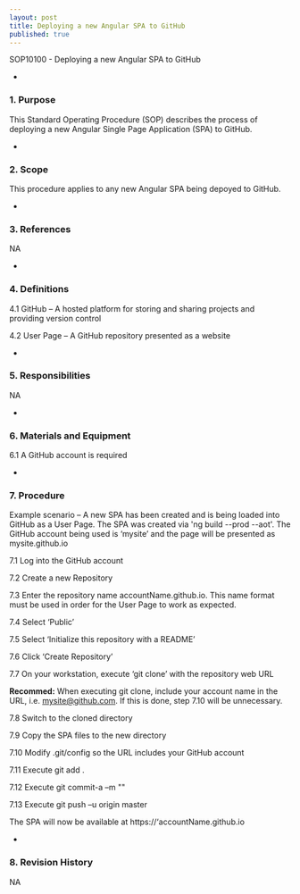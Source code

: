 ```yaml
---
layout: post
title: Deploying a new Angular SPA to GitHub
published: true
---
```


SOP10100 - Deploying a new Angular SPA to GitHub

-
### 1. Purpose

This Standard Operating Procedure (SOP) describes the process of deploying a new Angular Single Page Application (SPA) to GitHub.

-
### 2. Scope

This procedure applies to any new Angular SPA being depoyed to GitHub.

-
### 3. References

NA

-
### 4. Definitions

  4.1 GitHub – A hosted platform for storing and sharing projects and providing version control

  4.2 User Page – A GitHub repository presented as a website
  
-
### 5. Responsibilities

NA

-
### 6. Materials and Equipment

  6.1 A GitHub account is required

-
### 7. Procedure

Example scenario – A new SPA has been created and is being loaded into GitHub as a User Page.  The SPA was created via 'ng build --prod --aot'.  The GitHub account being used is ‘mysite’ and the page will be presented as mysite.github.io

  7.1   Log into the GitHub account

  7.2   Create a new Repository

  7.3   Enter the repository name accountName.github.io.  This name format must be used in order for the User Page to work as expected.

  7.4	Select ‘Public’

  7.5	Select ‘Initialize this repository with a README’

  7.6	Click ‘Create Repository’

  7.7	On your workstation, execute ‘git clone’ with the repository web URL
  
  **Recommed:** When executing git clone, include your account name in the URL, i.e. mysite@github.com.  If this is done, step 7.10 will be unnecessary.

  7.8	Switch to the cloned directory

  7.9   Copy the SPA files to the new directory

  7.10  Modify .git/config so the URL includes your GitHub account

  7.11  Execute git add .

  7.12  Execute git commit-a –m "<Your comments here>"
  
  7.13  Execute git push –u origin master

The SPA will now be available at https://‘accountName.github.io

-
### 8. Revision History

NA
